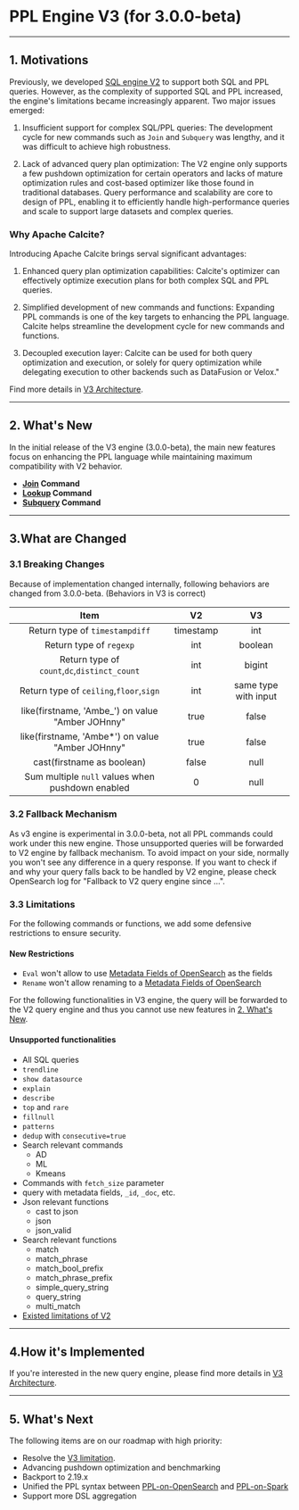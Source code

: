 # PPL Engine V3 (for 3.0.0-beta)

---
## 1. Motivations

Previously, we developed [SQL engine V2](../../docs/dev/intro-v2-engine.md) to support both SQL and PPL queries. However, as the complexity of supported SQL and PPL increased, the engine's limitations became increasingly apparent. Two major issues emerged:

1. Insufficient support for complex SQL/PPL queries: The development cycle for new commands such as `Join` and `Subquery` was lengthy, and it was difficult to achieve high robustness.

2. Lack of advanced query plan optimization: The V2 engine only supports a few pushdown optimization for certain operators and lacks of mature optimization rules and cost-based optimizer like those found in traditional databases. Query performance and scalability are core to design of PPL, enabling it to efficiently handle high-performance queries and scale to support large datasets and complex queries.

### Why Apache Calcite?

Introducing Apache Calcite brings serval significant advantages:

1. Enhanced query plan optimization capabilities: Calcite's optimizer can effectively optimize execution plans for both complex SQL and PPL queries.

2. Simplified development of new commands and functions: Expanding PPL commands is one of the key targets to enhancing the PPL language. Calcite helps streamline the development cycle for new commands and functions.

3. Decoupled execution layer: Calcite can be used for both query optimization and execution, or solely for query optimization while delegating execution to other backends such as DataFusion or Velox."

Find more details in [V3 Architecture](./intro-v3-architecture.md).

---
## 2. What's New

In the initial release of the V3 engine (3.0.0-beta), the main new features focus on enhancing the PPL language while maintaining maximum compatibility with V2 behavior.

* **[Join](../user/ppl/cmd/join.rst) Command**
* **[Lookup](../user/ppl/cmd/lookup.rst) Command**
* **[Subquery](../user/ppl/cmd/subquery.rst) Command**

---
## 3.What are Changed

### 3.1 Breaking Changes

Because of implementation changed internally, following behaviors are changed from 3.0.0-beta. (Behaviors in V3 is correct)

|                       Item                       |    V2     |          V3          |
|:------------------------------------------------:|:---------:|:--------------------:|
|          Return type of `timestampdiff`          | timestamp |         int          |
|             Return type of `regexp`              |    int    |       boolean        |
|   Return type of `count`,`dc`,`distinct_count`   |    int    |        bigint        |
|     Return type of `ceiling`,`floor`,`sign`      |    int    | same type with input |
| like(firstname, 'Ambe_') on value "Amber JOHnny" |   true    |        false         |
| like(firstname, 'Ambe*') on value "Amber JOHnny" |   true    |        false         |
|            cast(firstname as boolean)            |   false   |         null         |
| Sum multiple `null` values when pushdown enabled |     0     |         null         |


### 3.2 Fallback Mechanism

As v3 engine is experimental in 3.0.0-beta, not all PPL commands could work under this new engine. Those unsupported queries will be forwarded to V2 engine by fallback mechanism. To avoid impact on your side, normally you won't see any difference in a query response. If you want to check if and why your query falls back to be handled by V2 engine, please check OpenSearch log for "Fallback to V2 query engine since ...".

### 3.3 Limitations

For the following commands or functions, we add some defensive restrictions to ensure security.

#### New Restrictions
- `Eval` won't allow to use [Metadata Fields of OpenSearch](https://docs.opensearch.org/docs/latest/field-types/metadata-fields/index/) as the fields
- `Rename` won't allow renaming to a [Metadata Fields of OpenSearch](https://docs.opensearch.org/docs/latest/field-types/metadata-fields/index/)

For the following functionalities in V3 engine, the query will be forwarded to the V2 query engine and thus you cannot use new features in [2. What's New](#2-whats-new).

#### Unsupported functionalities
- All SQL queries
- `trendline`
- `show datasource`
- `explain`
- `describe`
- `top` and `rare`
- `fillnull`
- `patterns`
- `dedup` with `consecutive=true`
- Search relevant commands
  - AD
  - ML
  - Kmeans
- Commands with `fetch_size` parameter
- query with metadata fields, `_id`, `_doc`, etc.
- Json relevant functions
  - cast to json
  - json
  - json_valid
- Search relevant functions
  - match
  - match_phrase
  - match_bool_prefix
  - match_phrase_prefix
  - simple_query_string
  - query_string
  - multi_match
- [Existed limitations of V2](intro-v2-engine.md#33-limitations)

---
## 4.How it's Implemented

If you're interested in the new query engine, please find more details in [V3 Architecture](./intro-v3-architecture.md).

---
## 5. What's Next

The following items are on our roadmap with high priority:
- Resolve the [V3 limitation](#33-limitations).
- Advancing pushdown optimization and benchmarking
- Backport to 2.19.x
- Unified the PPL syntax between [PPL-on-OpenSearch](https://github.com/opensearch-project/sql/blob/main/ppl/src/main/antlr/OpenSearchPPLParser.g4) and [PPL-on-Spark](https://github.com/opensearch-project/opensearch-spark/blob/main/ppl-spark-integration/src/main/antlr4/OpenSearchPPLParser.g4)
- Support more DSL aggregation
